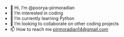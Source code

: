 - 👋 Hi, I’m @poorya-pirmoradian
- 👀 I’m interested in coding
- 🌱 I’m currently learning Python
- 💞️ I’m looking to collaborate on other coding projects
- 📫 How to reach me pirmoradian14@gmail.com

<!---
poorya-pirmoradian/poorya-pirmoradian is a ✨ special ✨ repository because its `README.md` (this file) appears on your GitHub profile.
You can click the Preview link to take a look at your changes.
--->
